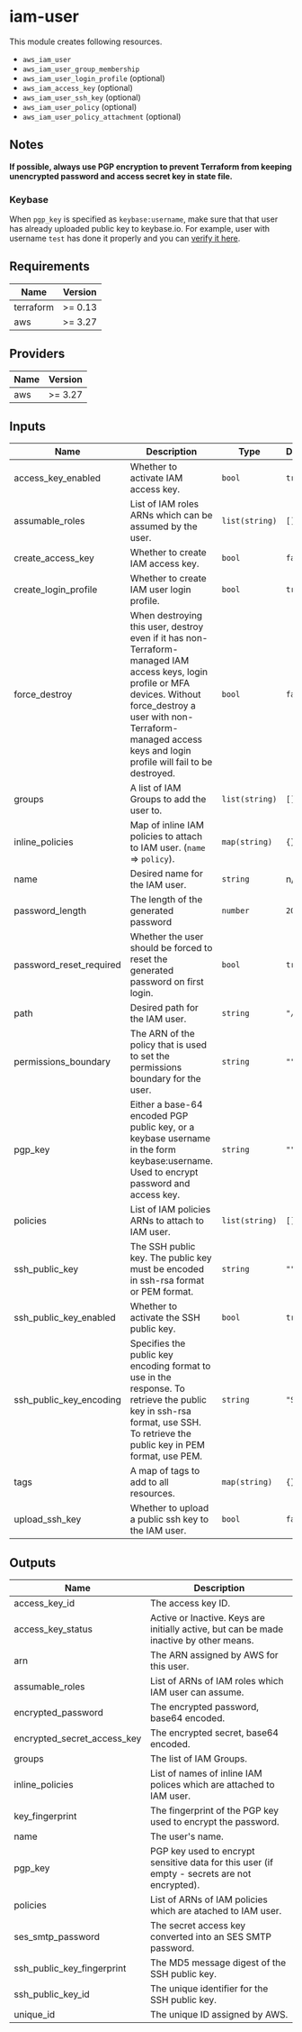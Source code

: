 # iam-user

This module creates following resources.

- `aws_iam_user`
- `aws_iam_user_group_membership`
- `aws_iam_user_login_profile` (optional)
- `aws_iam_access_key` (optional)
- `aws_iam_user_ssh_key` (optional)
- `aws_iam_user_policy` (optional)
- `aws_iam_user_policy_attachment` (optional)

## Notes

**If possible, always use PGP encryption to prevent Terraform from keeping unencrypted password and access secret key in state file.**

### Keybase

When `pgp_key` is specified as `keybase:username`, make sure that that user has already uploaded public key to keybase.io. For example, user with username `test` has done it properly and you can [verify it here](https://keybase.io/test/pgp_keys.asc).

<!-- BEGINNING OF PRE-COMMIT-TERRAFORM DOCS HOOK -->
## Requirements

| Name | Version |
|------|---------|
| terraform | >= 0.13 |
| aws | >= 3.27 |

## Providers

| Name | Version |
|------|---------|
| aws | >= 3.27 |

## Inputs

| Name | Description | Type | Default | Required |
|------|-------------|------|---------|:--------:|
| access\_key\_enabled | Whether to activate IAM access key. | `bool` | `true` | no |
| assumable\_roles | List of IAM roles ARNs which can be assumed by the user. | `list(string)` | `[]` | no |
| create\_access\_key | Whether to create IAM access key. | `bool` | `false` | no |
| create\_login\_profile | Whether to create IAM user login profile. | `bool` | `true` | no |
| force\_destroy | When destroying this user, destroy even if it has non-Terraform-managed IAM access keys, login profile or MFA devices. Without force\_destroy a user with non-Terraform-managed access keys and login profile will fail to be destroyed. | `bool` | `false` | no |
| groups | A list of IAM Groups to add the user to. | `list(string)` | `[]` | no |
| inline\_policies | Map of inline IAM policies to attach to IAM user. (`name` => `policy`). | `map(string)` | `{}` | no |
| name | Desired name for the IAM user. | `string` | n/a | yes |
| password\_length | The length of the generated password | `number` | `20` | no |
| password\_reset\_required | Whether the user should be forced to reset the generated password on first login. | `bool` | `true` | no |
| path | Desired path for the IAM user. | `string` | `"/"` | no |
| permissions\_boundary | The ARN of the policy that is used to set the permissions boundary for the user. | `string` | `""` | no |
| pgp\_key | Either a base-64 encoded PGP public key, or a keybase username in the form keybase:username. Used to encrypt password and access key. | `string` | `""` | no |
| policies | List of IAM policies ARNs to attach to IAM user. | `list(string)` | `[]` | no |
| ssh\_public\_key | The SSH public key. The public key must be encoded in ssh-rsa format or PEM format. | `string` | `""` | no |
| ssh\_public\_key\_enabled | Whether to activate the SSH public key. | `bool` | `true` | no |
| ssh\_public\_key\_encoding | Specifies the public key encoding format to use in the response. To retrieve the public key in ssh-rsa format, use SSH. To retrieve the public key in PEM format, use PEM. | `string` | `"SSH"` | no |
| tags | A map of tags to add to all resources. | `map(string)` | `{}` | no |
| upload\_ssh\_key | Whether to upload a public ssh key to the IAM user. | `bool` | `false` | no |

## Outputs

| Name | Description |
|------|-------------|
| access\_key\_id | The access key ID. |
| access\_key\_status | Active or Inactive. Keys are initially active, but can be made inactive by other means. |
| arn | The ARN assigned by AWS for this user. |
| assumable\_roles | List of ARNs of IAM roles which IAM user can assume. |
| encrypted\_password | The encrypted password, base64 encoded. |
| encrypted\_secret\_access\_key | The encrypted secret, base64 encoded. |
| groups | The list of IAM Groups. |
| inline\_policies | List of names of inline IAM polices which are attached to IAM user. |
| key\_fingerprint | The fingerprint of the PGP key used to encrypt the password. |
| name | The user's name. |
| pgp\_key | PGP key used to encrypt sensitive data for this user (if empty - secrets are not encrypted). |
| policies | List of ARNs of IAM policies which are atached to IAM user. |
| ses\_smtp\_password | The secret access key converted into an SES SMTP password. |
| ssh\_public\_key\_fingerprint | The MD5 message digest of the SSH public key. |
| ssh\_public\_key\_id | The unique identifier for the SSH public key. |
| unique\_id | The unique ID assigned by AWS. |

<!-- END OF PRE-COMMIT-TERRAFORM DOCS HOOK -->
